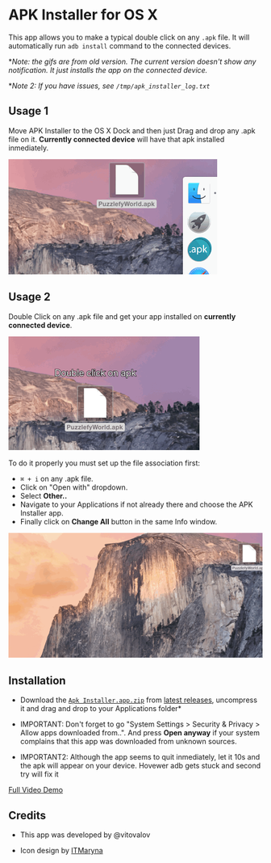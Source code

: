 # APK Installer for OS X
This app allows you to make a typical double click on any `.apk` file. It will automatically run `adb install` command to the connected devices.

**Note: the gifs are from old version. The current version doesn't show any notification. It just installs the app on the connected device.*

**Note 2: If you have issues, see `/tmp/apk_installer_log.txt`*

## Usage 1
Move APK Installer to the OS X Dock and then just Drag and drop any .apk file on it. **Currently connected device** will have that apk installed inmediately.

![](img/demo_drag_and_drop.gif)

## Usage 2
Double Click on any .apk file and get your app installed on **currently connected device**.

![](img/demo_double_click.gif)

To do it properly you must set up the file association first:

* `⌘ + i` on any .apk file.
* Click on "Open with" dropdown.
* Select **Other..**
* Navigate to your Applications if not already there and choose the APK Installer app.
* Finally click on **Change All** button in the same Info window.

![](img/demo_create_association.gif)

## Installation

* Download the [`Apk Installer.app.zip`](https://github.com/vitovalov/apk_installer/releases/download/2.1/APK.installer.app.zip) from [latest releases](https://github.com/vitovalov/apk_installer/releases/latest), uncompress it and drag and drop to your Applications folder* 

* IMPORTANT: Don't forget to go "System Settings > Security & Privacy > Allow apps downloaded from..". And press **Open anyway** if your system complains that this app was downloaded from unknown sources. 

* IMPORTANT2: Although the app seems to quit inmediately, let it 10s and the apk will appear on your device. Hovewer adb gets stuck and second try will fix it

[Full Video Demo](https://www.youtube.com/watch?v=q-AqVJGGezY)

## Credits

* This app was developed by @vitovalov

* Icon design by [ITMaryna](https://www.behance.net/ITMaryna)
